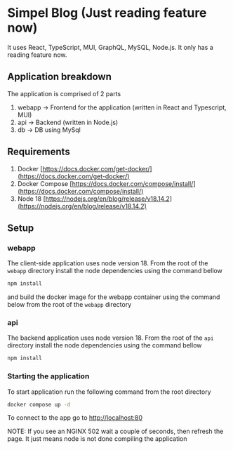 # Simpel Blog (Just reading feature now)

It uses React, TypeScript, MUI, GraphQL, MySQL, Node.js.
It only has a reading feature now. 

## Application breakdown

The application is comprised of 2 parts

1. webapp -> Frontend for the application (written in React and Typescript, MUI)
2. api -> Backend (written in Node.js)
3. db -> DB using MySql

## Requirements

1. Docker [https://docs.docker.com/get-docker/](https://docs.docker.com/get-docker/)
2. Docker Compose [https://docs.docker.com/compose/install/](https://docs.docker.com/compose/install/)
3. Node 18 [https://nodejs.org/en/blog/release/v18.14.2](https://nodejs.org/en/blog/release/v18.14.2)
## Setup

### webapp

The client-side application uses node version 18. From the root of the `webapp` directory install the node dependencies using the command bellow

```Bash
npm install
```

and build the docker image for the webapp container using the command below from the root of the `webapp` directory


### api

The backend application uses node version 18. From the root of the `api` directory install the node dependencies using the command bellow

```Bash
npm install
```

### Starting the application

To start application run the following command from the root directory

```Bash
docker compose up -d
```

To connect to the app go to [http://localhost:80](http://localhost:80)

NOTE: If you see an NGINX 502 wait a couple of seconds, then refresh the page. It just means node is not done compiling the application

